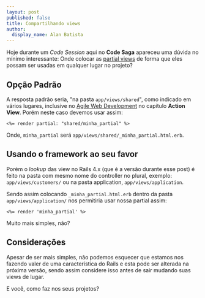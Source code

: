 ```yaml
---
layout: post
published: false
title: Compartilhando views
author:
  display_name: Alan Batista
---
```


Hoje durante um _Code Session_ aqui no __Code Saga__ apareceu uma dúvida no
mínimo interessante: Onde colocar as [partial views][partial_view] de forma que
eles possam ser usadas em qualquer lugar no projeto?

## Opção Padrão

A resposta padrão seria, "na pasta `app/views/shared`", como indicado em vários
lugares, inclusive no [Agile Web Development][agile_web] no capítulo
__Action View__. Porém neste caso devemos usar assim:

```
<%= render partial: "shared/minha_partial" %>
```

Onde, `minha_partial` será `app/views/shared/_minha_partial.html.erb`.

## Usando o framework ao seu favor

Porém o _lookup_ das view no Rails 4.x (que é a versão durante esse post) é
feito na pasta com mesmo nome do controller no plural, exemplo:
`app/views/customers/` ou na pasta application, `app/views/application`.

Sendo assim colocando `_minha_partial.html.erb` dentro da pasta
`app/views/application/` nos permitiria usar nossa partial assim:

```
<%= render 'minha_partial' %>
```

Muito mais simples, não?

## Considerações

Apesar de ser mais simples, não podemos esquecer que estamos nos fazendo valer
de uma característica do Rails e esta pode ser alterada na próxima versão, sendo
assim considere isso antes de sair mudando suas views de lugar.

E você, como faz nos seus projetos?

[agile_web]:https://pragprog.com/book/rails4/agile-web-development-with-rails-4
[partial_view]:http://guides.rubyonrails.org/layouts_and_rendering.html#using-partials
